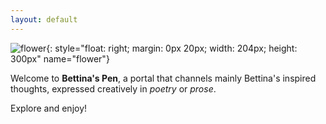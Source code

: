 ```yaml
---
layout: default
---
```


<!--This is a comment for me that will not appear on the website-->

![flower](./img/flower.jpeg){: style="float: right; margin: 0px 20px; width: 204px; height: 300px" name="flower"}

Welcome to **Bettina's Pen**, a portal that channels mainly Bettina's inspired thoughts, expressed creatively in *poetry* or *prose*.

Explore and enjoy!
